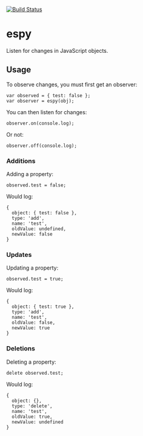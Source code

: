 [![Build Status](https://travis-ci.org/treshugart/espy.png?branch=master)](https://travis-ci.org/treshugart/espy)

espy
====

Listen for changes in JavaScript objects.

Usage
-----

To observe changes, you must first get an observer:

    var observed = { test: false };
    var observer = espy(obj);

You can then listen for changes:

    observer.on(console.log);

Or not:

    observer.off(console.log);

### Additions

Adding a property:

    observed.test = false;

Would log:

    {
      object: { test: false },
      type: 'add',
      name: 'test',
      oldValue: undefined,
      newValue: false
    }

### Updates

Updating a property:

    observed.test = true;


Would log:

    {
      object: { test: true },
      type: 'add',
      name: 'test',
      oldValue: false,
      newValue: true
    }

### Deletions

Deleting a property:

    delete observed.test;

Would log:

    {
      object: {},
      type: 'delete',
      name: 'test',
      oldValue: true,
      newValue: undefined
    }
